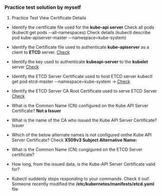 ### Practice test solution by myself 

1) Practice Test View Certificate Details 
- Identify the certificate file used for the **kube-api server** 
  Check all pods (kubectl get pods --all-namespaces) 
  Check details (kubectl describe pod kube-apiserver-master --namespace=kube-system)

- Identify the Certificate file used to authenticate **kube-apiserver** as a client to **ETCD** server.
  [Check]() 

- Identify the key used to authenticate **kubeapi-server** to the **kubelet** server 
  [Check]()


- Identify the ETCD Server Certificate used to host ETCD server 
  kubectl get pod etcd-master --namespace=kube-system -> [Check]()

- Identify the ETCD Server CA Root Certificate used to serve ETCD Server
  [Check]()

- What is the Common Name (CN) configured on the Kube API Server Certificate? 
  **Not a Issuer**

- What is the name of the CA who issued the Kube API Server Certificate? 
  Issuer 

- Which of the below alternate names is not configured onthe Kube API Server Certificate? 
  Check **X509v3 Subject Alternative Name:** 

- What is the Common Name (CN) congigured on the ETCD Server certificate?
  
- How long, from the issued data, is the Kube-API Server Certificate valid for?

- Kubectl suddenly stops responding to your commands. Check it out! Someone recently modified the **/etc/kubernetes/manifests/etcd.yaml** file 
  
 

